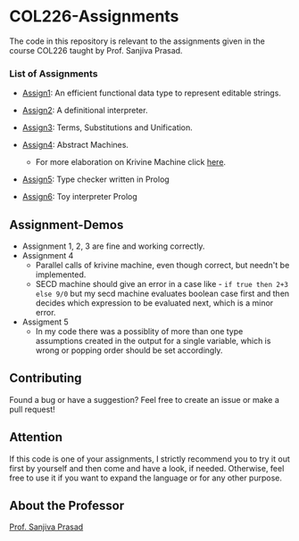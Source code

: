 # COL226-Assignments
The code in this repository is relevant to the assignments given in the course COL226 taught by Prof. Sanjiva Prasad.


### List of Assignments

- [Assign1](https://github.com/techcentaur/COL226-Assignments/tree/master/Assignment%201): An efficient functional data type to represent editable strings.
- [Assign2](https://github.com/techcentaur/COL226-Assignments/tree/master/Assignment%202): A definitional interpreter.
- [Assign3](https://github.com/techcentaur/COL226-Assignments/tree/master/Assignment%203): Terms, Substitutions and Unification.
- [Assign4](https://github.com/techcentaur/COL226-Assignments/tree/master/Assignment%204): Abstract Machines.
	- For more elaboration on Krivine Machine click [here](https://github.com/techcentaur/Krivine-Machine).

- [Assign5](https://github.com/techcentaur/COL226-Assignments/tree/master/Assignment%205): Type checker written in Prolog
- [Assign6](https://github.com/techcentaur/COL226-Assignments/tree/master/Assignment%206): Toy interpreter Prolog


## Assignment-Demos

- Assignment 1, 2, 3 are fine and working correctly.
- Assignment 4
	- Parallel calls of krivine machine, even though correct, but needn't be implemented.
	- SECD machine should give an error in a case like - ```if true then 2+3 else 9/0``` but my secd machine evaluates boolean case first and then decides which expression to be evaluated next, which is a minor error.
- Assigment 5
	- In my code there was a possiblity of more than one type assumptions created in the output for a single variable, which is wrong or popping order should be set accordingly.


## Contributing
Found a bug or have a suggestion? Feel free to create an issue or make a pull request!

## Attention
If this code is one of your assignments, I strictly recommend you to try it out first by yourself and then come and have a look, if needed. Otherwise, feel free to use it if you want to expand the language or for any other purpose.

## About the Professor

[Prof. Sanjiva Prasad](http://www.cse.iitd.ernet.in/~sanjiva/)

